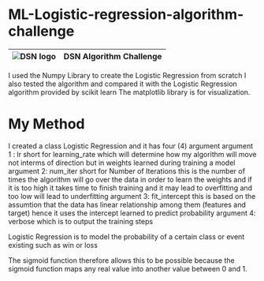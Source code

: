 # ML-Logistic-regression-algorithm-challenge


![DSN logo](DSN_logo.png)|DSN Algorithm Challenge|
|---|---|

I used the Numpy Library to create the Logistic Regression from scratch
I also tested the algorithm and compared it with the Logistic Regression algorithm provided by scikit learn
The matplotlib library is for visualization.


# My Method
I created a class Logistic Regression and it has four (4) argument
argument 1 :  lr short for learning_rate which will determine how my algorithm will move not interms of direction but in weights learned during training a model
argument 2: num_iter short for Number of Iterations this is the number of times the algorithm will go over the data in order to learn the weights and if it is too high it takes time to finish training and it may lead to overfitting and too low will lead to underfitting
argument 3: fit_intercept this is based on the assumtion that the data has linear relationship among them (features and target) hence it uses the intercept learned to predict probability
argument 4: verbose which is to output the training steps

Logistic Regression is to model the probability of a certain class or event existing such as win or loss

The sigmoid function therefore allows this to be possible because the sigmoid function maps any real value into another value between 0 and 1.
